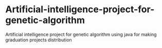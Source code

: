 # Artificial-intelligence-project-for-genetic-algorithm
Artificial intelligence project for genetic algorithm using java for making graduation projects distribution
